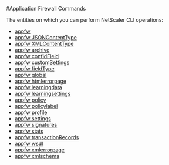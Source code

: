 #Application Firewall Commands

The entities on which you can perform NetScaler CLI operations:
<ul><li><a href="../../appfw/appfw/appfw">appfw</a></li><li><a href="../../appfw/appfw-jsoncontenttype/appfw-jsoncontenttype">appfw JSONContentType</a></li><li><a href="../../appfw/appfw-xmlcontenttype/appfw-xmlcontenttype">appfw XMLContentType</a></li><li><a href="../../appfw/appfw-archive/appfw-archive">appfw archive</a></li><li><a href="../../appfw/appfw-confidfield/appfw-confidfield">appfw confidField</a></li><li><a href="../../appfw/appfw-customsettings/appfw-customsettings">appfw customSettings</a></li><li><a href="../../appfw/appfw-fieldtype/appfw-fieldtype">appfw fieldType</a></li><li><a href="../../appfw/appfw-global/appfw-global">appfw global</a></li><li><a href="../../appfw/appfw-htmlerrorpage/appfw-htmlerrorpage">appfw htmlerrorpage</a></li><li><a href="../../appfw/appfw-learningdata/appfw-learningdata">appfw learningdata</a></li><li><a href="../../appfw/appfw-learningsettings/appfw-learningsettings">appfw learningsettings</a></li><li><a href="../../appfw/appfw-policy/appfw-policy">appfw policy</a></li><li><a href="../../appfw/appfw-policylabel/appfw-policylabel">appfw policylabel</a></li><li><a href="../../appfw/appfw-profile/appfw-profile">appfw profile</a></li><li><a href="../../appfw/appfw-settings/appfw-settings">appfw settings</a></li><li><a href="../../appfw/appfw-signatures/appfw-signatures">appfw signatures</a></li><li><a href="../../appfw/appfw-stats/appfw-stats">appfw stats</a></li><li><a href="../../appfw/appfw-transactionrecords/appfw-transactionrecords">appfw transactionRecords</a></li><li><a href="../../appfw/appfw-wsdl/appfw-wsdl">appfw wsdl</a></li><li><a href="../../appfw/appfw-xmlerrorpage/appfw-xmlerrorpage">appfw xmlerrorpage</a></li><li><a href="../../appfw/appfw-xmlschema/appfw-xmlschema">appfw xmlschema</a></li></ul>



